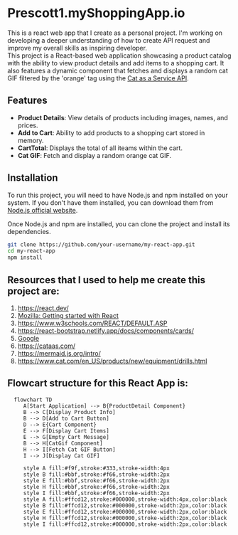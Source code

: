 # Prescott1.myShoppingApp.io
This is a react web app that I create as a personal project. I'm working on developing a deeper understanding of how to create API request and improve my overall skills as inspiring developer.  
This project is a React-based web application showcasing a product catalog with the ability to view product details and add items to a shopping cart. It also features a dynamic component that fetches and displays a random cat GIF filtered by the 'orange' tag using the [Cat as a Service API](https://cataas.com/).

## Features

- **Product Details**: View details of products including images, names, and prices.
- **Add to Cart**: Ability to add products to a shopping cart stored in memory.
- **CartTotal**: Displays the total of all iteams within the cart.
- **Cat GIF**: Fetch and display a random orange cat GIF.

## Installation

To run this project, you will need to have Node.js and npm installed on your system. If you don't have them installed, you can download them from [Node.js official website](https://nodejs.org/).

Once Node.js and npm are installed, you can clone the project and install its dependencies.

```sh
git clone https://github.com/your-username/my-react-app.git
cd my-react-app
npm install
```

## Resources that I used to help me create this project are:
1) https://react.dev/
2) [Mozilla: Getting started with React](https://developer.mozilla.org/en-US/docs/Learn/Tools_and_testing/Client-side_JavaScript_frameworks/React_getting_started)
3) https://www.w3schools.com/REACT/DEFAULT.ASP
4) https://react-bootstrap.netlify.app/docs/components/cards/
5) [Google](https://www.google.com)
6) https://cataas.com/
7) https://mermaid.js.org/intro/
8) https://www.cat.com/en_US/products/new/equipment/drills.html

## Flowcart structure for this React App is:
```mermaid
  flowchart TD
     A[Start Application] --> B{ProductDetail Component}
     B --> C[Display Product Info]
     B --> D[Add to Cart Button]
     D --> E{Cart Component}
     E --> F[Display Cart Items]
     E --> G[Empty Cart Message]
     B --> H[CatGif Component]
     H --> I[Fetch Cat GIF Button]
     I --> J[Display Cat GIF]
  
     style A fill:#f9f,stroke:#333,stroke-width:4px
     style B fill:#bbf,stroke:#f66,stroke-width:2px
     style E fill:#bbf,stroke:#f66,stroke-width:2px
     style H fill:#bbf,stroke:#f66,stroke-width:2px
     style I fill:#bbf,stroke:#f66,stroke-width:2px
     style A fill:#ffcd12,stroke:#000000,stroke-width:4px,color:black
     style B fill:#ffcd12,stroke:#000000,stroke-width:2px,color:black
     style E fill:#ffcd12,stroke:#000000,stroke-width:2px,color:black
     style H fill:#ffcd12,stroke:#000000,stroke-width:2px,color:black
     style I fill:#ffcd12,stroke:#000000,stroke-width:2px,color:black

```
